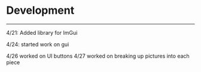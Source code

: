 # Development

---
4/21: Added library for ImGui

4/24: started work on gui

4/26 worked on UI buttons
4/27 worked on breaking up pictures into each piece